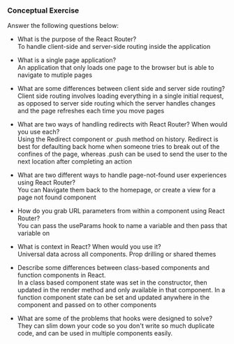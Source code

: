 ### Conceptual Exercise

Answer the following questions below:

- What is the purpose of the React Router?  
  To handle client-side and server-side routing inside the application

- What is a single page application?  
  An application that only loads one page to the browser but is able to navigate to mutiple pages

- What are some differences between client side and server side routing?  
  Client side routing involves loading everything in a single initial request, as opposed to server side routing which the server handles changes and the page refreshes each time you move pages

- What are two ways of handling redirects with React Router? When would you use each?  
  Using the Redirect component or .push method on history. Redirect is best for defaulting back home when someone tries to break out of the confines of the page, whereas .push can be used to send the user to the next location after completing an action

- What are two different ways to handle page-not-found user experiences using React Router?   
  You can Navigate them back to the homepage, or create a view for a page not found component

- How do you grab URL parameters from within a component using React Router?  
  You can pass the useParams hook to name a variable and then pass that variable on

- What is context in React? When would you use it?  
  Universal data across all components. Prop drilling or shared themes

- Describe some differences between class-based components and function
  components in React.  
  In a class based component state was set in the constructor, then updated in the render method and only available in that component. In a function component state can be set and updated anywhere in the component and passed on to other components

- What are some of the problems that hooks were designed to solve?  
  They can slim down your code so you don't write so much duplicate code, and can be used in multiple components easily.